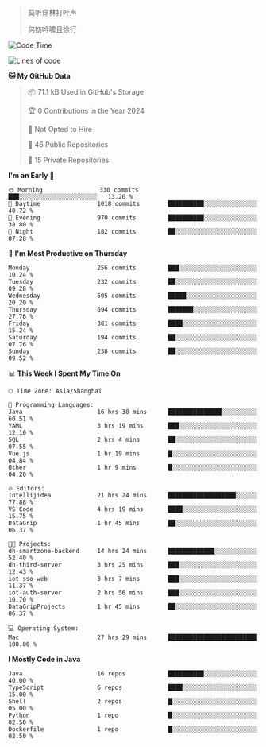 > 莫听穿林打叶声
> 
> 何妨吟啸且徐行

<!-- ![Github Stats](https://github-readme-stats.vercel.app/api?username=catch6&count_private=true&show_icons=true&theme=gruvbox) -->

<!-- ![Top Langs](https://github-readme-stats.vercel.app/api/top-langs/?username=catch6&layout=compact) -->

<!--START_SECTION:waka-->
![Code Time](http://img.shields.io/badge/Code%20Time-735%20hrs-blue)

![Lines of code](https://img.shields.io/badge/From%20Hello%20World%20I%27ve%20Written-9.3%20million%20lines%20of%20code-blue)

**🐱 My GitHub Data** 

> 📦 71.1 kB Used in GitHub's Storage 
 > 
> 🏆 0 Contributions in the Year 2024
 > 
> 🚫 Not Opted to Hire
 > 
> 📜 46 Public Repositories 
 > 
> 🔑 15 Private Repositories 
 > 
**I'm an Early 🐤** 

```text
🌞 Morning                330 commits         ███░░░░░░░░░░░░░░░░░░░░░░   13.20 % 
🌆 Daytime                1018 commits        ██████████░░░░░░░░░░░░░░░   40.72 % 
🌃 Evening                970 commits         ██████████░░░░░░░░░░░░░░░   38.80 % 
🌙 Night                  182 commits         ██░░░░░░░░░░░░░░░░░░░░░░░   07.28 % 
```
📅 **I'm Most Productive on Thursday** 

```text
Monday                   256 commits         ███░░░░░░░░░░░░░░░░░░░░░░   10.24 % 
Tuesday                  232 commits         ██░░░░░░░░░░░░░░░░░░░░░░░   09.28 % 
Wednesday                505 commits         █████░░░░░░░░░░░░░░░░░░░░   20.20 % 
Thursday                 694 commits         ███████░░░░░░░░░░░░░░░░░░   27.76 % 
Friday                   381 commits         ████░░░░░░░░░░░░░░░░░░░░░   15.24 % 
Saturday                 194 commits         ██░░░░░░░░░░░░░░░░░░░░░░░   07.76 % 
Sunday                   238 commits         ██░░░░░░░░░░░░░░░░░░░░░░░   09.52 % 
```


📊 **This Week I Spent My Time On** 

```text
🕑︎ Time Zone: Asia/Shanghai

💬 Programming Languages: 
Java                     16 hrs 38 mins      ███████████████░░░░░░░░░░   60.51 % 
YAML                     3 hrs 19 mins       ███░░░░░░░░░░░░░░░░░░░░░░   12.10 % 
SQL                      2 hrs 4 mins        ██░░░░░░░░░░░░░░░░░░░░░░░   07.55 % 
Vue.js                   1 hr 19 mins        █░░░░░░░░░░░░░░░░░░░░░░░░   04.84 % 
Other                    1 hr 9 mins         █░░░░░░░░░░░░░░░░░░░░░░░░   04.20 % 

🔥 Editors: 
Intellijidea             21 hrs 24 mins      ███████████████████░░░░░░   77.88 % 
VS Code                  4 hrs 19 mins       ████░░░░░░░░░░░░░░░░░░░░░   15.75 % 
DataGrip                 1 hr 45 mins        ██░░░░░░░░░░░░░░░░░░░░░░░   06.37 % 

🐱‍💻 Projects: 
dh-smartzone-backend     14 hrs 24 mins      █████████████░░░░░░░░░░░░   52.40 % 
dh-third-server          3 hrs 25 mins       ███░░░░░░░░░░░░░░░░░░░░░░   12.43 % 
iot-sso-web              3 hrs 7 mins        ███░░░░░░░░░░░░░░░░░░░░░░   11.37 % 
iot-auth-server          2 hrs 56 mins       ███░░░░░░░░░░░░░░░░░░░░░░   10.70 % 
DataGripProjects         1 hr 45 mins        ██░░░░░░░░░░░░░░░░░░░░░░░   06.37 % 

💻 Operating System: 
Mac                      27 hrs 29 mins      █████████████████████████   100.00 % 
```

**I Mostly Code in Java** 

```text
Java                     16 repos            ██████████░░░░░░░░░░░░░░░   40.00 % 
TypeScript               6 repos             ████░░░░░░░░░░░░░░░░░░░░░   15.00 % 
Shell                    2 repos             █░░░░░░░░░░░░░░░░░░░░░░░░   05.00 % 
Python                   1 repo              █░░░░░░░░░░░░░░░░░░░░░░░░   02.50 % 
Dockerfile               1 repo              █░░░░░░░░░░░░░░░░░░░░░░░░   02.50 % 
```




<!--END_SECTION:waka-->
